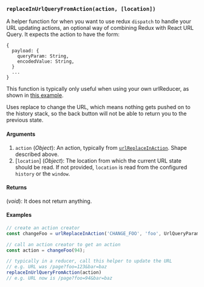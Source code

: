 ### `replaceInUrlQueryFromAction(action, [location])`

A helper function for when you want to use redux `dispatch` to handle your URL updating actions, an optional way of combining Redux with React URL Query. It expects the action to have the form:

```
{
  payload: {
    queryParam: String,
    encodedValue: String,
  }
  ...
}
```

This function is typically only useful when using your own urlReducer, as shown in [this example](https://github.com/pbeshai/react-url-query/tree/master/examples/redux-with-actions).

Uses replace to change the URL, which means nothing gets pushed on to the history stack, so the back button will not be able to return you to the previous state.

#### Arguments

1. `action` (*Object*): An action, typically from [`urlReplaceInAction`](urlReplaceInAction.md). Shape described above.
1. [`location`] (*Object*): The location from which the current URL state should be read. If not provided, `location` is read from the configured `history` or the `window`.

#### Returns

(*void*): It does not return anything.


#### Examples

```js
// create an action creator
const changeFoo = urlReplaceInAction('CHANGE_FOO', 'foo', UrlQueryParamTypes.number);

// call an action creator to get an action
const action = changeFoo(94);

// typically in a reducer, call this helper to update the URL
// e.g. URL was /page?foo=123&bar=baz
replaceInUrlQueryFromAction(action)
// e.g. URL now is /page?foo=94&bar=baz
```
